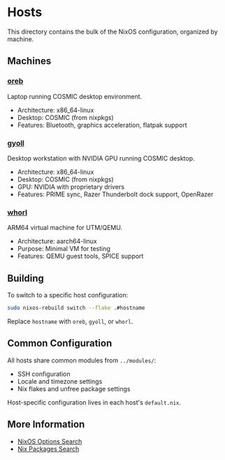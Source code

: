 # Hosts

This directory contains the bulk of the NixOS configuration, organized by machine.

## Machines

### [oreb](./oreb/)
Laptop running COSMIC desktop environment.
- Architecture: x86_64-linux
- Desktop: COSMIC (from nixpkgs)
- Features: Bluetooth, graphics acceleration, flatpak support

### [gyoll](./gyoll/)
Desktop workstation with NVIDIA GPU running COSMIC desktop.
- Architecture: x86_64-linux
- Desktop: COSMIC (from nixpkgs)
- GPU: NVIDIA with proprietary drivers
- Features: PRIME sync, Razer Thunderbolt dock support, OpenRazer

### [whorl](./whorl/)
ARM64 virtual machine for UTM/QEMU.
- Architecture: aarch64-linux
- Purpose: Minimal VM for testing
- Features: QEMU guest tools, SPICE support

## Building

To switch to a specific host configuration:

```bash
sudo nixos-rebuild switch --flake .#hostname
```

Replace `hostname` with `oreb`, `gyoll`, or `whorl`.

## Common Configuration

All hosts share common modules from `../modules/`:
- SSH configuration
- Locale and timezone settings
- Nix flakes and unfree package settings

Host-specific configuration lives in each host's `default.nix`.

## More Information

- [NixOS Options Search](https://search.nixos.org/options)
- [Nix Packages Search](https://search.nixos.org/packages)
